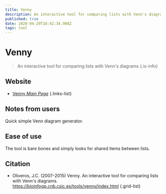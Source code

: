 ```yaml
---
title: Venny
description: An interactive tool for comparing lists with Venn's diagrams
published: true
date: 2020-04-29T16:42:34.988Z
tags: tool
---
```


# Venny

> An interactive tool for comparing lists with Venn's diagrams
{.is-info}

## Website

- [Venny *Main Page*](https://bioinfogp.cnb.csic.es/tools/venny/index.html)
{.links-list}

## Notes from users 
Quick simple Venn diagram generator.

## Ease of use
The tool is bare bones and simply looks for shared items between lists.

## Citation

- Oliveros, J.C. (2007-2015) Venny. An interactive tool for comparing lists with Venn's diagrams. https://bioinfogp.cnb.csic.es/tools/venny/index.html
{.grid-list}